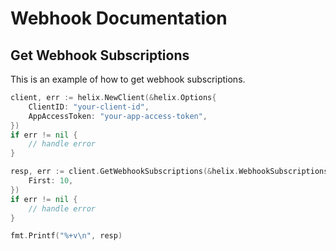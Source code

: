 # Webhook Documentation

## Get Webhook Subscriptions

This is an example of how to get webhook subscriptions.

```go
client, err := helix.NewClient(&helix.Options{
    ClientID: "your-client-id",
    AppAccessToken: "your-app-access-token",
})
if err != nil {
    // handle error
}

resp, err := client.GetWebhookSubscriptions(&helix.WebhookSubscriptionsParams{
    First: 10,
})
if err != nil {
    // handle error
}

fmt.Printf("%+v\n", resp)
```
